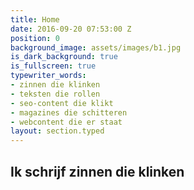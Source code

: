 ```yaml
---
title: Home
date: 2016-09-20 07:53:00 Z
position: 0
background_image: assets/images/b1.jpg
is_dark_background: true
is_fullscreen: true
typewriter_words:
- zinnen die klinken
- teksten die rollen
- seo-content die klikt
- magazines die schitteren
- webcontent die er staat
layout: section.typed
---
```



## Ik schrijf <span id="typed">zinnen die klinken</span>